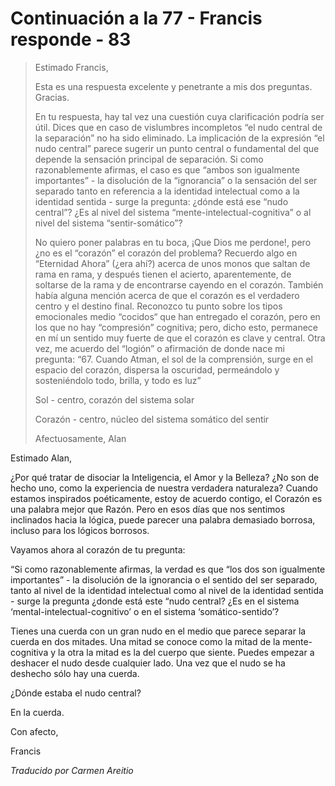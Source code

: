 # Continuación a la 77 - Francis responde - 83

>Estimado Francis,
>
>Esta es una respuesta excelente y penetrante a mis dos preguntas. Gracias.
>
>En tu respuesta, hay tal vez una cuestión cuya clarificación podría ser útil. Dices que en caso de vislumbres incompletos “el nudo central de la separación” no ha sido eliminado. La implicación de la expresión “el nudo central” parece sugerir un punto central o fundamental del que depende la sensación principal de separación. Si como razonablemente afirmas, el caso es que “ambos son igualmente importantes” - la disolución de la “ignorancia” o la sensación del ser separado tanto en referencia a la identidad intelectual como a la identidad sentida - surge la pregunta: ¿dónde está ese “nudo central”? ¿Es al nivel del sistema “mente-intelectual-cognitiva” o al nivel del sistema “sentir-somático”?
>
>No quiero poner palabras en tu boca, ¡Que Dios me perdone!, pero ¿no es el “corazón” el corazón del problema? Recuerdo algo en “Eternidad Ahora” (¿era ahí?) acerca de unos monos que saltan de rama en rama, y después tienen el acierto, aparentemente, de soltarse de la rama y de encontrarse cayendo en el corazón. También había alguna mención acerca de que el corazón es el verdadero centro y el destino final. Reconozco tu punto sobre los tipos emocionales medio “cocidos“ que han entregado el corazón, pero en los que no hay “compresión” cognitiva; pero, dicho esto, permanece en mí un sentido muy fuerte de que el corazón es clave y central. Otra vez, me acuerdo del “logión” o afirmación de donde nace mi pregunta: “67. Cuando Atman, el sol de la comprensión, surge en el espacio del corazón, dispersa la oscuridad, permeándolo y sosteniéndolo todo, brilla, y todo es luz”
>
>Sol - centro, corazón del sistema solar
>
>Corazón - centro, núcleo del sistema somático del sentir
>
>Afectuosamente, Alan

Estimado Alan,

¿Por qué tratar de disociar la Inteligencia, el Amor y la Belleza? ¿No son de hecho uno, como la experiencia de nuestra verdadera naturaleza? Cuando estamos inspirados poéticamente, estoy de acuerdo contigo, el Corazón es una palabra mejor que Razón. Pero en esos días que nos sentimos inclinados hacia la lógica, puede parecer una palabra demasiado borrosa, incluso para los lógicos borrosos.

Vayamos ahora al corazón de tu pregunta:

“Si como razonablemente afirmas, la verdad es que “los dos son igualmente importantes” - la disolución de la ignorancia o el sentido del ser separado, tanto al nivel de la identidad intelectual como al nivel de la identidad sentida - surge la pregunta ¿donde está este “nudo central? ¿Es en el sistema ‘mental-intelectual-cognitivo’ o en el sistema ‘somático-sentido’?

Tienes una cuerda con un gran nudo en el medio que parece separar la cuerda en dos mitades. Una mitad se conoce como la mitad de la mente-cognitiva y la otra la mitad es la del cuerpo que siente. Puedes empezar a deshacer el nudo desde cualquier lado. Una vez que el nudo se ha deshecho sólo hay una cuerda.

¿Dónde estaba el nudo central?

En la cuerda.

Con afecto,

Francis

_Traducido por Carmen Areitio_

